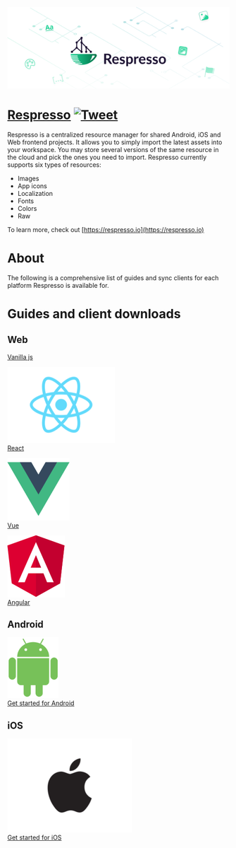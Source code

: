 ![](/images/header.png)  
# [Respresso](https://respresso.io) [![Tweet](https://img.shields.io/twitter/url/http/shields.io.svg?style=social)](https://twitter.com/intent/tweet?text=Save%20development%20time%21%20Respresso%20automatically%20transforms%20and%20delivers%20your%20digital%20assets%20into%20your%20projects&url=https://respresso.io&via=respresso_io&hashtags=developer,tool,localization,image,resources,digital-assets,convert,automation) 

Respresso is a centralized resource manager for shared Android, iOS and Web frontend projects. It allows you to simply import the latest assets into your workspace. You may store several versions of the same resource in the cloud and pick the ones you need to import. Respresso currently supports six types of resources:  
* Images  
* App icons  
* Localization  
* Fonts  
* Colors  
* Raw  

To learn more, check out [https://respresso.io](https://respresso.io)

# About
The following is a comprehensive list of guides and sync clients for each platform Respresso is available for.

# Guides and client downloads

## Web
[Vanilla js](https://github.com/pontehu/respresso-vanilla)

![](/images/react.png)  
[React](https://github.com/pontehu/respresso-react)

![](/images/vue.png)  
[Vue](https://github.com/pontehu/respresso-vue)

![](/images/angular.png)  
[Angular](https://github.com/pontehu/respresso-angular)

## Android
![](/images/android.png)  
[Get started for Android](https://github.com/pontehu/respresso-client-android)

## iOS
![](/images/ios.png)  
[Get started for iOS](https://github.com/pontehu/respresso-client-ios)
